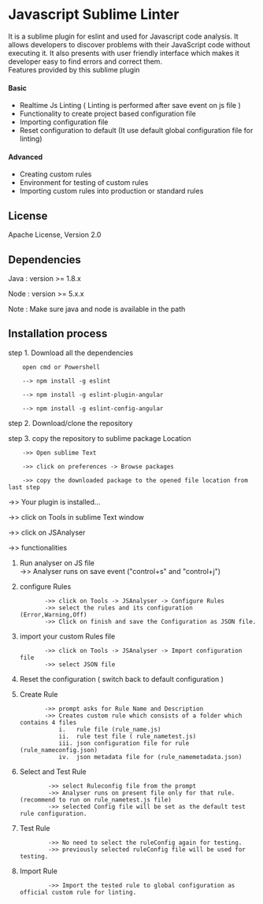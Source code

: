 Javascript Sublime Linter
====================================

It is a sublime plugin for eslint and used for Javascript code analysis. It allows developers to discover problems with their JavaScript code without executing it. It also presents with user friendly interface which makes it developer easy to find errors and correct them.</br>
Features provided by this sublime plugin 

#### Basic
- Realtime Js Linting ( Linting is performed after save event on js file )
- Functionality to create project based configuration file
- Importing configuration file
- Reset configuration to default (It use default global configuration file for linting)


#### Advanced
- Creating custom rules
- Environment for testing of custom rules
- Importing custom rules into production or standard rules


License
-------
Apache License, Version 2.0


Dependencies
-------
Java : version >= 1.8.x <br />

Node : version >= 5.x.x </br>

Note : Make sure java and node is available in the path

Installation process
-------

step 1. Download all the dependencies

        open cmd or Powershell
        
        --> npm install -g eslint
  
        --> npm install -g eslint-plugin-angular
  
        --> npm install -g eslint-config-angular
  

step 2. Download/clone the repository

step 3. copy the repository to sublime package Location

        ->> Open sublime Text 

        ->> click on preferences -> Browse packages

        ->> copy the downloaded package to the opened file location from last step


->> Your plugin is installed...

->> click on Tools in sublime Text window

->> click on JSAnalyser

->> functionalities

  1. Run analyser on JS file
        
              ->> Analyser runs on save event ("control+s" and "control+j") 
  
  2. configure Rules
  
                ->> click on Tools -> JSAnalyser -> Configure Rules
                ->> select the rules and its configuration (Error,Warning,Off)
                ->> Click on finish and save the Configuration as JSON file.
  
  
  3. import your custom Rules file
            
                ->> click on Tools -> JSAnalyser -> Import configuration file
                ->> select JSON file

  4. Reset the configuration ( switch back to default configuration )
        
  5. Create Rule
        
                ->> prompt asks for Rule Name and Description 
                ->> Creates custom rule which consists of a folder which contains 4 files
                    i.   rule file (rule_name.js)
                    ii.  rule test file ( rule_nametest.js)
                    iii. json configuration file for rule (rule_nameconfig.json)
                    iv.  json metadata file for (rule_namemetadata.json)
  
  6. Select and Test Rule
        
                 ->> select Ruleconfig file from the prompt 
                 ->> Analyser runs on present file only for that rule.(recommend to run on rule_nametest.js file)
                 ->> selected Config file will be set as the default test rule configuration.
         
  7. Test Rule
      
                 ->> No need to select the ruleConfig again for testing.
                 ->> previously selected ruleConfig file will be used for testing.
         
  8. Import Rule
  
                 ->> Import the tested rule to global configuration as official custom rule for linting.  
